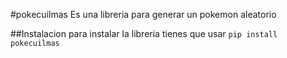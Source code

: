 #pokecuilmas
Es una libreria para generar un pokemon aleatorio 

##Instalacion
para instalar la libreria tienes que usar `pip install pokecuilmas`

